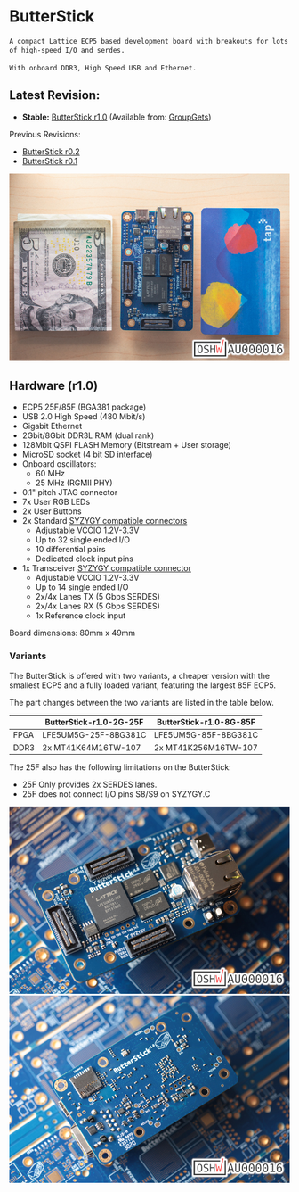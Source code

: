 # ButterStick

    A compact Lattice ECP5 based development board with breakouts for lots of high-speed I/O and serdes.

    With onboard DDR3, High Speed USB and Ethernet.

## Latest Revision: 
* __Stable:__ [ButterStick r1.0](hardware/ButterStick_r1.0/) (Available from: [GroupGets](https://store.groupgets.com/products/butterstick-fpga-development-board))

Previous Revisions:
* [ButterStick r0.2](hardware/ButterStick_r0.2/)
* [ButterStick r0.1](hardware/ButterStick_r0.1/)

![alt-text](documentation/images/800px/butterstick_r1d0_003.jpg "Populated ButterStick r1.0 board with Size Comparison")

## Hardware (r1.0)

* ECP5 25F/85F (BGA381 package)
* USB 2.0 High Speed (480 Mbit/s)
* Gigabit Ethernet
* 2Gbit/8Gbit DDR3L RAM (dual rank)
* 128Mbit QSPI FLASH Memory (Bitstream + User storage)
* MicroSD socket (4 bit SD interface)
* Onboard oscillators:
  * 60 MHz
  * 25 MHz (RGMII PHY)
* 0.1" pitch JTAG connector
* 7x User RGB LEDs
* 2x User Buttons
* 2x Standard [SYZYGY compatible connectors](https://syzygyfpga.io/)
  * Adjustable VCCIO 1.2V-3.3V
  * Up to 32 single ended I/O
  * 10 differential pairs
  * Dedicated clock input pins
* 1x Transceiver [SYZYGY compatible connector](https://syzygyfpga.io/)
  * Adjustable VCCIO 1.2V-3.3V
  * Up to 14 single ended I/O
  * 2x/4x Lanes TX (5 Gbps SERDES)
  * 2x/4x Lanes RX (5 Gbps SERDES)
  * 1x Reference clock input

Board dimensions: 80mm x 49mm

### Variants

The ButterStick is offered with two variants, a cheaper version with the smallest ECP5 and a fully loaded variant, featuring the largest 85F ECP5.

The part changes between the two variants are listed in the table below.

|      | ButterStick-r1.0-2G-25F | ButterStick-r1.0-8G-85F | 
|------|-------------------------|-------------------------|
| FPGA | LFE5UM5G-25F-8BG381C    | LFE5UM5G-85F-8BG381C    | 
| DDR3 | 2x MT41K64M16TW-107     | 2x MT41K256M16TW-107    |

The 25F also has the following limitations on the ButterStick:
* 25F Only provides 2x SERDES lanes.
* 25F does not connect I/O pins S8/S9 on SYZYGY.C


![alt-text](documentation/images/800px/butterstick_r1d0_001.jpg "Populated r1.0 board front with stylish unpopulated board backdrop")
![alt-text](documentation/images/800px/butterstick_r1d0_002.jpg "Populated r1.0 board back with stylish unpopulated board backdrop")
